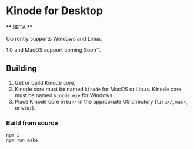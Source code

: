 # Kinode for Desktop

** BETA **

Currently supports Windows and Linux.

1.0 and MacOS support coming Soon™.

## Building

1. Get or build Kinode core,
2. Kinode core must be named `kinode` for MacOS or Linux.
   Kinode core must be named `kinode.exe` for Windows.
3. Place Kinode core in `bin/` in the appropriate OS directory (`linux/`, `mac/`, or `win/`).

### Build from source

```
npm i
npm run make
```
